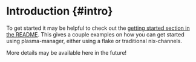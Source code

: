 # Introduction {#intro}

To get started it may be helpful to check out the
[getting started section in the README](https://github.com/nix-community/plasma-manager#getting-started).
This gives a couple examples on how you can get started using plasma-manager,
either using a flake or traditional nix-channels.

More details may be available here in the future!
